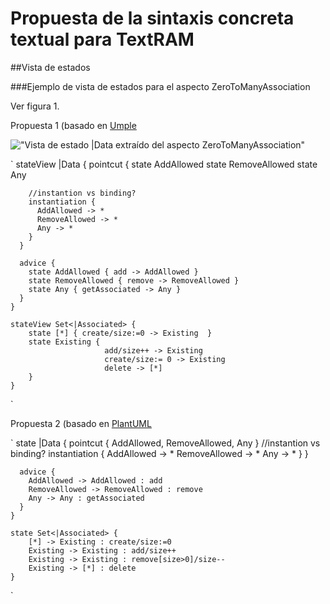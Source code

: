 # Propuesta de la sintaxis concreta textual para TextRAM

##Vista de estados

###Ejemplo de vista de estados para el aspecto ZeroToManyAssociation

Ver figura 1.

Propuesta 1 (basado en [Umple](http://cruise.eecs.uottawa.ca/umple/StateMachineActionsandDoActivities.html)

!["Vista de estado |Data extraído del aspecto ZeroToManyAssociation"](img/drafts/ZeroToManyAssociation_Data_StateView.png "Vista de estado |Data extraído del aspecto ZeroToManyAssociation")


`
    stateView |Data {
      pointcut {
        state AddAllowed
        state RemoveAllowed
        state Any

        //instantion vs binding?
        instantiation {
          AddAllowed -> *
          RemoveAllowed -> *
          Any -> *
        }
      }

      advice {
	    state AddAllowed { add -> AddAllowed }
		state RemoveAllowed { remove -> RemoveAllowed }
		state Any { getAssociated -> Any }
      }
    }

    stateView Set<|Associated> {
	    state [*] { create/size:=0 -> Existing  }
		state Existing {
		                 add/size++ -> Existing
						 create/size:= 0 -> Existing
						 delete -> [*]
		}
    }
`

Propuesta 2 (basado en [PlantUML](http://plantuml.sourceforge.net/state.html)

`
    state |Data {
      pointcut {
        AddAllowed,
        RemoveAllowed,
        Any
      }
        //instantion vs binding?
      instantiation {
          AddAllowed -> *
          RemoveAllowed -> *
          Any -> *
        }
      }

      advice {
	    AddAllowed -> AddAllowed : add
		RemoveAllowed -> RemoveAllowed : remove
		Any -> Any : getAssociated
      }
    }

    state Set<|Associated> {
	    [*] -> Existing : create/size:=0
		Existing -> Existing : add/size++
		Existing -> Existing : remove[size>0]/size--
		Existing -> [*] : delete			
    }
`
